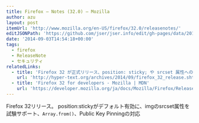 ```yaml
---
title: Firefox — Notes (32.0) — Mozilla
author: azu
layout: post
itemUrl: 'http://www.mozilla.org/en-US/firefox/32.0/releasenotes/'
editJSONPath: 'https://github.com/jser/jser.info/edit/gh-pages/data/2014/09/index.json'
date: '2014-09-03T14:54:18+00:00'
tags:
  - firefox
  - ReleaseNote
  - セキュリティ
relatedLinks:
  - title: 'Firefox 32 が正式リリース、position: sticky; や srcset 属性への対応、開発ツールの機能追加など | WWW WATCH'
    url: 'http://hyper-text.org/archives/2014/09/firefox_32_release.shtml'
  - title: 'Firefox 32 for developers - Mozilla | MDN'
    url: 'https://developer.mozilla.org/ja/docs/Mozilla/Firefox/Releases/32'
---
```

Firefox 32リリース。
position:stickyがデフォルト有効に、imgのsrcset属性を試験サポート、`Array.from()`、Public Key Pinningの対応

